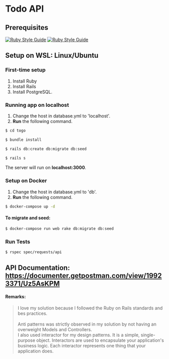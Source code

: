 # Todo API

## Prerequisites
[![Ruby Style Guide](https://img.shields.io/badge/Ruby-3.1.2-red)](https://www.ruby-lang.org/en/news/2022/04/12/ruby-3-1-2-released)
[![Ruby Style Guide](https://img.shields.io/badge/Rails-7.0.3-brightgreen)](https://rubygems.org/gems/rails)

## Setup on WSL: Linux/Ubuntu

### First-time setup
1. Install Ruby
2. Install Rails
3. Install PostgreSQL.

### Running app on localhost
1. Change the host in database.yml to 'localhost'.
2. **Run** the following command.
```bash
$ cd togo
```
```bash
$ bundle install
```
```bash
$ rails db:create db:migrate db:seed
```
```bash
$ rails s
```
The server will run on **localhost:3000**.

### Setup on Docker
1. Change the host in database.yml to 'db'.
2. **Run** the following command.
```bash
$ docker-compose up -d
```
#### To migrate and seed:
```bash
$ docker-compose run web rake db:migrate db:seed
```

### Run Tests
```bash
$ rspec spec/requests/api
```

## API Documentation: https://documenter.getpostman.com/view/19923371/Uz5AsKPM

#### Remarks:
> I love my solution because I followed the Ruby on Rails standards and bes practices. <br/> <br/>
> Anti patterns was strictly observed in my solution by not having an overweight Models and Controllers. <br/>
> I also used interactor for my design patterns. It is a simple, single-purpose object. Interactors are used to encapsulate your application's business logic. Each interactor represents one thing that your application does.  <br/>
